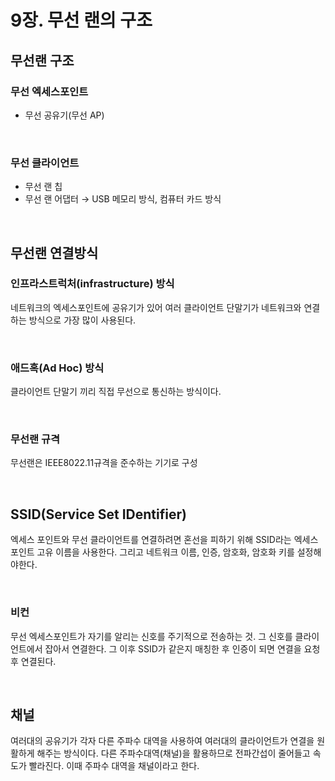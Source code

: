 # 9장. 무선 랜의 구조

## 무선랜 구조

### 무선 엑세스포인트

- 무선 공유기(무선 AP)

<br>

### 무선 클라이언트

- 무선 랜 칩
- 무선 랜 어댑터
  → USB 메모리 방식, 컴퓨터 카드 방식

<br>

## 무선랜 연결방식

### 인프라스트럭처(infrastructure) 방식

네트워크의 엑세스포인트에 공유기가 있어 여러 클라이언트 단말기가 네트워크와 연결하는 방식으로 가장 많이 사용된다.

<br>

### 애드혹(Ad Hoc) 방식

클라이언트 단말기 끼리 직접 무선으로 통신하는 방식이다.

<br>

### 무선랜 규격

무선랜은 IEEE8022.11규격을 준수하는 기기로 구성

<br>

## SSID(Service Set IDentifier)

엑세스 포인트와 무선 클라이언트를 연결하려면 혼선을 피하기 위해 SSID라는 엑세스 포인트 고유 이름을 사용한다. 그리고 네트워크 이름, 인증, 암호화, 암호화 키를 설정해야한다.

<br>

### 비컨

무선 엑세스포인트가 자기를 알리는 신호를 주기적으로 전송하는 것. 그 신호를 클라이언트에서 잡아서 연결한다. 그 이후 SSID가 같은지 매칭한 후 인증이 되면 연결을 요청 후 연결된다.

<br>

## 채널

여러대의 공유기가 각자 다른 주파수 대역을 사용하여 여러대의 클라이언트가 연결을 원활하게 해주는 방식이다. 다른 주파수대역(채널)을 활용하므로 전파간섭이 줄어들고 속도가 빨라진다. 이때 주파수 대역을 채널이라고 한다.
